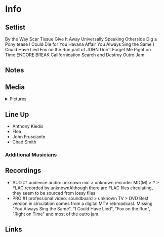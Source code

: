 # Info

## Setlist

By the Way
Scar Tissue
Give It Away
Universally Speaking
Otherside
Dig a Pony tease
I Could Die for You
Havana Affair
You Always Sing the Same
I Could Have Lied
Fox on the Run part of JOHN
Don't Forget Me
Right on Time
ENCORE BREAK
Californication
Search and Destroy
Outro Jam

## Notes

## Media 

<details>
  <summary>Pictures</summary>
  <!--<img alt="Setlist" title="Setlist" src="_.jpg" height="200" />
  <img alt="Ticket" title="Ticket" src="_.jpg" height="200" />
  <img alt="Flyer" title="Flyer" src="_.jpg" height="200" />
  <img alt="Clipping" title="Clipping" src="_.jpg" height="200" />-->
</details>

## Line Up

* Anthony Kiedis
* Flea
* John Frusciante
* Chad Smith

### Additional Musicians

## Recordings

* AUD #1 audience audio: unknown mic > unknown recorder MD(M) > ? > FLAC recorded by unknownAlthough there are FLAC files circulating, they seem to be sourced from lossy files
* PRO #1 professional video: soundboard > unknown TV > DVD Best version in circulation comes from a digital MTV rebroadcast. Missing "You Always Sing the Same". "I Could Have Lied", "Fox on the Run", "Right on Time" and most of the outro jam.

## Links